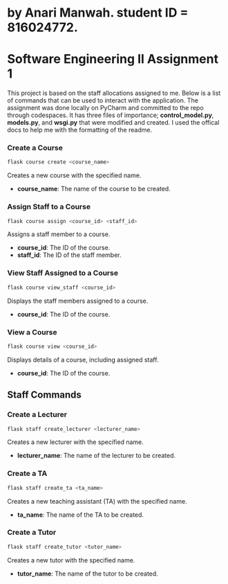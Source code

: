 # by Anari Manwah. student ID = 816024772.

# Software Engineering II Assignment 1
This project is based on the staff allocations assigned to me. Below is a list of commands that can be used to interact with the application. The assignment was done locally on PyCharm and committed to the repo through codespaces. It has three files of importance; **control_model.py**, **models.py**, and **wsgi.py** that were modified and created.
I used the offical docs to help me with the formatting of the readme.


### Create a Course
```sh
flask course create <course_name>
```
Creates a new course with the specified name.
- **course_name**: The name of the course to be created.

### Assign Staff to a Course
```sh
flask course assign <course_id> <staff_id>
```
Assigns a staff member to a course.
- **course_id**: The ID of the course.
- **staff_id**: The ID of the staff member.

### View Staff Assigned to a Course
```sh
flask course view_staff <course_id>
```
Displays the staff members assigned to a course.
- **course_id**: The ID of the course.

### View a Course
```sh
flask course view <course_id>
```
Displays details of a course, including assigned staff.
- **course_id**: The ID of the course.

## Staff Commands

### Create a Lecturer
```sh
flask staff create_lecturer <lecturer_name>
```
Creates a new lecturer with the specified name.
- **lecturer_name**: The name of the lecturer to be created.

### Create a TA
```sh
flask staff create_ta <ta_name>
```
Creates a new teaching assistant (TA) with the specified name.
- **ta_name**: The name of the TA to be created.

### Create a Tutor
```sh
flask staff create_tutor <tutor_name>
```
Creates a new tutor with the specified name.
- **tutor_name**: The name of the tutor to be created.
